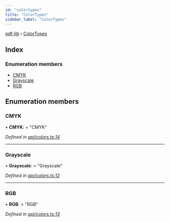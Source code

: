 ```yaml
---
id: "colortypes"
title: "ColorTypes"
sidebar_label: "ColorTypes"
---
```


[pdf-lib](../index.md) › [ColorTypes](colortypes.md)

## Index

### Enumeration members

* [CMYK](colortypes.md#cmyk)
* [Grayscale](colortypes.md#grayscale)
* [RGB](colortypes.md#rgb)

## Enumeration members

###  CMYK

• **CMYK**: = "CMYK"

*Defined in [api/colors.ts:14](https://github.com/Hopding/pdf-lib/blob/aa457ba/src/api/colors.ts#L14)*

___

###  Grayscale

• **Grayscale**: = "Grayscale"

*Defined in [api/colors.ts:12](https://github.com/Hopding/pdf-lib/blob/aa457ba/src/api/colors.ts#L12)*

___

###  RGB

• **RGB**: = "RGB"

*Defined in [api/colors.ts:13](https://github.com/Hopding/pdf-lib/blob/aa457ba/src/api/colors.ts#L13)*
